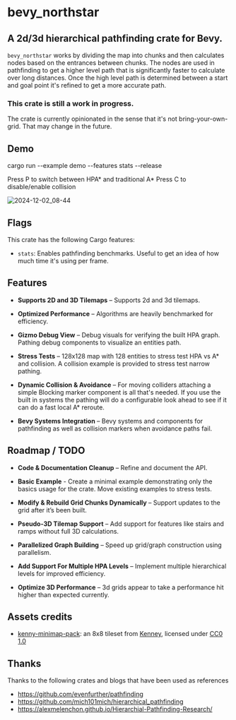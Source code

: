 # bevy_northstar
## A 2d/3d hierarchical pathfinding crate for Bevy. 

`bevy_northstar` works by dividing the map into chunks and then calculates nodes based on the entrances between chunks. The nodes are used in pathfinding to get a higher level path that is significantly faster to calculate over long distances. Once the high level path is determined between a start and goal point it's refined to get a more accurate path.

### This crate is still a work in progress.

The crate is currently opinionated in the sense that it's not bring-your-own-grid. That may change in the future.

## Demo
cargo run --example demo --features stats --release

Press P to switch between HPA* and traditional A*
Press C to disable/enable collision

![2024-12-02_08-44](https://github.com/user-attachments/assets/18778c4e-43bf-4e4c-8031-8a5974610f9c)

## Flags
This crate has the following Cargo features:

- `stats`: Enables pathfinding benchmarks. Useful to get an idea of how much time it's using per frame.

## Features  
- **Supports 2D and 3D Tilemaps** – Supports 2d and 3d tilemaps.  

- **Optimized Performance** – Algorithms are heavily benchmarked for efficiency.  

- **Gizmo Debug View** – Debug visuals for verifying the built HPA graph. Pathing debug components to visualize an entities path.  

- **Stress Tests** – 128x128 map with 128 entities to stress test HPA vs A* and collision. A collision example is provided to stress test narrow pathing.

- **Dynamic Collision & Avoidance** – For moving colliders attaching a simple Blocking marker component is all that's needed. If you use the built in systems the pathing will do a configurable look ahead to see if it can do a fast local A* reroute.

- **Bevy Systems Integration** – Bevy systems and components for pathfinding as well as collision markers when avoidance paths fail.

## Roadmap / TODO
- **Code & Documentation Cleanup** – Refine and document the API.
- **Basic Example** - Create a minimal example demonstrating only the basics usage for the crate. Move existing examples to stress tests.

  
- **Modify & Rebuild Grid Chunks Dynamically** – Support updates to the grid after it’s been built.    
- **Pseudo-3D Tilemap Support** – Add support for features like stairs and ramps without full 3D calculations.  
- **Parallelized Graph Building** – Speed up grid/graph construction using parallelism.  
- **Add Support For Multiple HPA Levels** – Implement multiple hierarchical levels for improved efficiency.  
- **Optimize 3D Performance** – 3d grids appear to take a performance hit higher than expected currently. 

## Assets credits
- [kenny-minimap-pack](https://kenney.nl/assets/minimap-pack): an 8x8 tileset from [Kenney](https://kenney.nl/), licensed under [CC0 1.0](https://creativecommons.org/publicdomain/zero/1.0/)


## Thanks
Thanks to the following crates and blogs that have been used as references
* <https://github.com/evenfurther/pathfinding>
* <https://github.com/mich101mich/hierarchical_pathfinding>
* <https://alexmelenchon.github.io/Hierarchial-Pathfinding-Research/>
